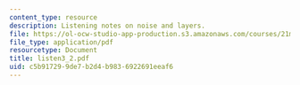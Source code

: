 ```yaml
---
content_type: resource
description: Listening notes on noise and layers.
file: https://ol-ocw-studio-app-production.s3.amazonaws.com/courses/21m-361-composing-with-computers-i-electronic-music-composition-spring-2008/c5b917299de7b2d4b9836922691eeaf6_listen3_2.pdf
file_type: application/pdf
resourcetype: Document
title: listen3_2.pdf
uid: c5b91729-9de7-b2d4-b983-6922691eeaf6
---
```

